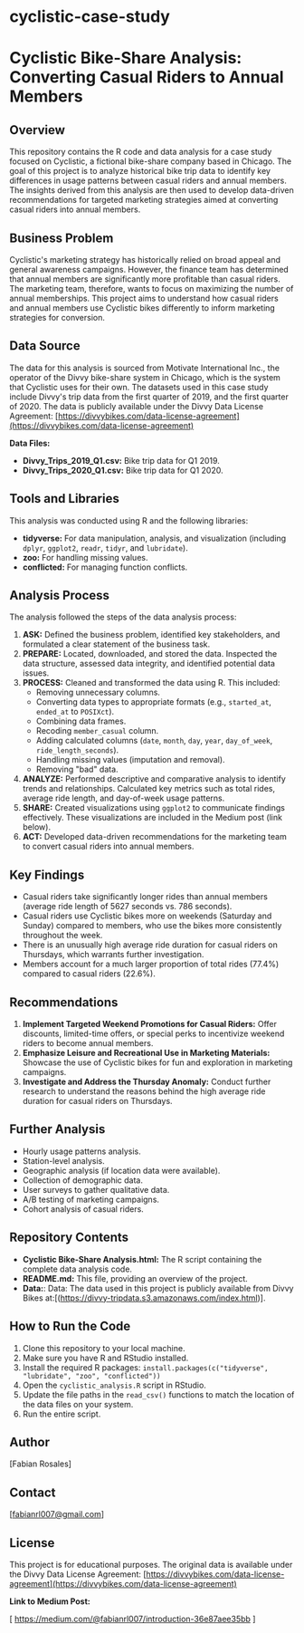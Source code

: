 # cyclistic-case-study
# Cyclistic Bike-Share Analysis: Converting Casual Riders to Annual Members

## Overview

This repository contains the R code and data analysis for a case study focused on Cyclistic, a fictional bike-share company based in Chicago. The goal of this project is to analyze historical bike trip data to identify key differences in usage patterns between casual riders and annual members. The insights derived from this analysis are then used to develop data-driven recommendations for targeted marketing strategies aimed at converting casual riders into annual members.

## Business Problem

Cyclistic's marketing strategy has historically relied on broad appeal and general awareness campaigns. However, the finance team has determined that annual members are significantly more profitable than casual riders. The marketing team, therefore, wants to focus on maximizing the number of annual memberships. This project aims to understand how casual riders and annual members use Cyclistic bikes differently to inform marketing strategies for conversion.

## Data Source

The data for this analysis is sourced from Motivate International Inc., the operator of the Divvy bike-share system in Chicago, which is the system that Cyclistic uses for their own. The datasets used in this case study include Divvy's trip data from the first quarter of 2019, and the first quarter of 2020. The data is publicly available under the Divvy Data License Agreement: [https://divvybikes.com/data-license-agreement](https://divvybikes.com/data-license-agreement)

**Data Files:**

*   **Divvy_Trips_2019_Q1.csv:** Bike trip data for Q1 2019.
*   **Divvy_Trips_2020_Q1.csv:** Bike trip data for Q1 2020.

## Tools and Libraries

This analysis was conducted using R and the following libraries:

*   **tidyverse:** For data manipulation, analysis, and visualization (including `dplyr`, `ggplot2`, `readr`, `tidyr`, and `lubridate`).
*   **zoo:** For handling missing values.
*   **conflicted:** For managing function conflicts.

## Analysis Process

The analysis followed the steps of the data analysis process:

1.  **ASK:** Defined the business problem, identified key stakeholders, and formulated a clear statement of the business task.
2.  **PREPARE:** Located, downloaded, and stored the data. Inspected the data structure, assessed data integrity, and identified potential data issues.
3.  **PROCESS:** Cleaned and transformed the data using R. This included:
    *   Removing unnecessary columns.
    *   Converting data types to appropriate formats (e.g., `started_at`, `ended_at` to `POSIXct`).
    *   Combining data frames.
    *   Recoding `member_casual` column.
    *   Adding calculated columns (`date`, `month`, `day`, `year`, `day_of_week`, `ride_length_seconds`).
    *   Handling missing values (imputation and removal).
    *   Removing "bad" data.
4.  **ANALYZE:** Performed descriptive and comparative analysis to identify trends and relationships. Calculated key metrics such as total rides, average ride length, and day-of-week usage patterns.
5.  **SHARE:** Created visualizations using `ggplot2` to communicate findings effectively. These visualizations are included in the Medium post (link below).
6.  **ACT:** Developed data-driven recommendations for the marketing team to convert casual riders into annual members.

## Key Findings

*   Casual riders take significantly longer rides than annual members (average ride length of 5627 seconds vs. 786 seconds).
*   Casual riders use Cyclistic bikes more on weekends (Saturday and Sunday) compared to members, who use the bikes more consistently throughout the week.
*   There is an unusually high average ride duration for casual riders on Thursdays, which warrants further investigation.
*   Members account for a much larger proportion of total rides (77.4%) compared to casual riders (22.6%).

## Recommendations

1.  **Implement Targeted Weekend Promotions for Casual Riders:** Offer discounts, limited-time offers, or special perks to incentivize weekend riders to become annual members.
2.  **Emphasize Leisure and Recreational Use in Marketing Materials:** Showcase the use of Cyclistic bikes for fun and exploration in marketing campaigns.
3.  **Investigate and Address the Thursday Anomaly:** Conduct further research to understand the reasons behind the high average ride duration for casual riders on Thursdays.

## Further Analysis

*   Hourly usage patterns analysis.
*   Station-level analysis.
*   Geographic analysis (if location data were available).
*   Collection of demographic data.
*   User surveys to gather qualitative data.
*   A/B testing of marketing campaigns.
*   Cohort analysis of casual riders.

## Repository Contents

*   **Cyclistic Bike-Share Analysis.html:** The R script containing the complete data analysis code.
*   **README.md:** This file, providing an overview of the project.
*   **Data:**: Data: The data used in this project is publicly available from Divvy Bikes at:[(https://divvy-tripdata.s3.amazonaws.com/index.html)].


## How to Run the Code

1.  Clone this repository to your local machine.
2.  Make sure you have R and RStudio installed.
3.  Install the required R packages: `install.packages(c("tidyverse", "lubridate", "zoo", "conflicted"))`
4.  Open the `cyclistic_analysis.R` script in RStudio.
5.  Update the file paths in the `read_csv()` functions to match the location of the data files on your system.
6.  Run the entire script.

## Author

\[Fabian Rosales]

## Contact

\[fabianrl007@gmail.com]

## License

This project is for educational purposes. The original data is available under the Divvy Data License Agreement: [https://divvybikes.com/data-license-agreement](https://divvybikes.com/data-license-agreement)

**Link to Medium Post:**

\[ https://medium.com/@fabianrl007/introduction-36e87aee35bb ]
